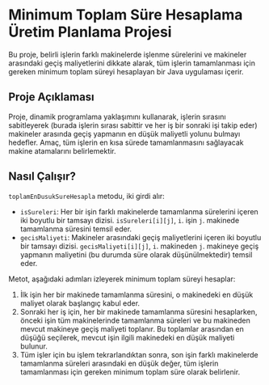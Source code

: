 # Minimum Toplam Süre Hesaplama Üretim Planlama Projesi

Bu proje, belirli işlerin farklı makinelerde işlenme sürelerini ve makineler arasındaki geçiş maliyetlerini dikkate alarak, tüm işlerin tamamlanması için gereken minimum toplam süreyi hesaplayan bir Java uygulaması içerir.

## Proje Açıklaması

Proje, dinamik programlama yaklaşımını kullanarak, işlerin sırasını sabitleyerek (burada işlerin sırası sabittir ve her iş bir sonraki işi takip eder) makineler arasında geçiş yapmanın en düşük maliyetli yolunu bulmayı hedefler. Amaç, tüm işlerin en kısa sürede tamamlanmasını sağlayacak makine atamalarını belirlemektir.

## Nasıl Çalışır?

`toplamEnDusukSureHesapla` metodu, iki girdi alır:

* `isSureleri`: Her bir işin farklı makinelerde tamamlanma sürelerini içeren iki boyutlu bir tamsayı dizisi. `isSureleri[i][j]`, `i`. işin `j`. makinede tamamlanma süresini temsil eder.
* `gecisMaliyeti`: Makineler arasındaki geçiş maliyetlerini içeren iki boyutlu bir tamsayı dizisi. `gecisMaliyeti[i][j]`, `i`. makineden `j`. makineye geçiş yapmanın maliyetini (bu durumda süre olarak düşünülmektedir) temsil eder.

Metot, aşağıdaki adımları izleyerek minimum toplam süreyi hesaplar:

1.  İlk işin her bir makinede tamamlanma süresini, o makinedeki en düşük maliyet olarak başlangıç kabul eder.
2.  Sonraki her iş için, her bir makinede tamamlanma süresini hesaplarken, önceki işin tüm makinelerinde tamamlanma süreleri ve bu makineden mevcut makineye geçiş maliyeti toplanır. Bu toplamlar arasından en düşüğü seçilerek, mevcut işin ilgili makinedeki en düşük maliyeti bulunur.
3.  Tüm işler için bu işlem tekrarlandıktan sonra, son işin farklı makinelerde tamamlanma süreleri arasındaki en düşük değer, tüm işlerin tamamlanması için gereken minimum toplam süre olarak belirlenir.


